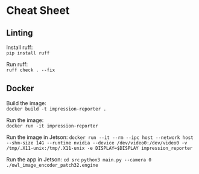 # Cheat Sheet

## Linting
Install ruff:  
`pip install ruff`

Run ruff:  
`ruff check . --fix`

## Docker
Build the image:  
`docker build -t impression-reporter .`  

Run the image:  
`docker run -it impression-reporter`

Run the image in Jetson:
`docker run --it --rm --ipc host --network host --shm-size 14G --runtime nvidia --device /dev/video0:/dev/video0 -v /tmp/.X11-unix:/tmp/.X11-unix -e DISPLAY=$DISPLAY impression_reporter`

Run the app in Jetson:
`cd src`
`python3 main.py --camera 0 ./owl_image_encoder_patch32.engine`
